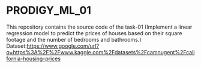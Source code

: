 # PRODIGY_ML_01
This repository contains the source code of the task-01 (Implement a linear regression model to predict the prices of houses based on their square footage and the number of bedrooms and bathrooms.)
Dataset:https://www.google.com/url?q=https%3A%2F%2Fwww.kaggle.com%2Fdatasets%2Fcamnugent%2Fcalifornia-housing-prices
